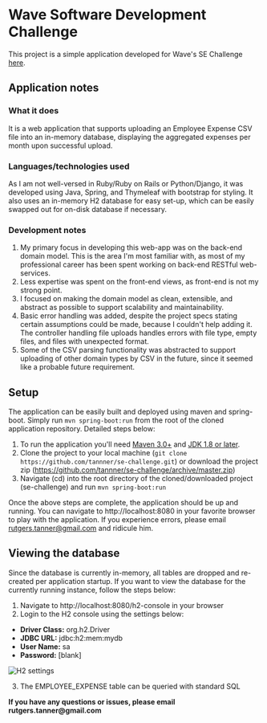 # Wave Software Development Challenge

This project is a simple application developed for Wave's SE Challenge [here](https://github.com/wvchallenges/se-challenge).

## Application notes
### What it does
It is a web application that supports uploading an Employee Expense CSV file into an in-memory database, displaying the aggregated expenses per month upon successful upload. 

### Languages/technologies used
As I am not well-versed in Ruby/Ruby on Rails or Python/Django, it was developed using Java, Spring, and Thymeleaf with bootstrap for styling. It also uses an in-memory H2 database for easy set-up, which can be easily swapped out for on-disk database if necessary.

### Development notes
1. My primary focus in developing this web-app was on the back-end domain model. This is the area I'm most familiar with, as most of my professional career has been spent working on back-end RESTful web-services.
2. Less expertise was spent on the front-end views, as front-end is not my strong point.
3. I focused on making the domain model as clean, extensible, and abstract as possible to support scalability and maintainability.
4. Basic error handling was added, despite the project specs stating certain assumptions could be made, because I couldn't help adding it. The controller handling file uploads handles errors with file type, empty files, and files with unexpected format.
5. Some of the CSV parsing functionality was abstracted to support uploading of other domain types by CSV in the future, since it seemed like a probable future requirement.

## Setup

The application can be easily built and deployed using maven and spring-boot. Simply run `mvn spring-boot:run` from the root of the cloned application repository. Detailed steps below:

1. To run the application you'll need [Maven 3.0+](http://maven.apache.org/download.cgi) and [JDK 1.8 or later](http://www.oracle.com/technetwork/java/javase/downloads/index.html).
2. Clone the project to your local machine (`git clone https://github.com/tannner/se-challenge.git`) or download the project zip (https://github.com/tannner/se-challenge/archive/master.zip)
3. Navigate (cd) into the root directory of the cloned/downloaded project (se-challenge) and run `mvn spring-boot:run`

Once the above steps are complete, the application should be up and running. You can navigate to http://localhost:8080 in your favorite browser to play with the application. If you experience errors, please email rutgers.tanner@gmail.com and ridicule him.

## Viewing the database

Since the database is currently in-memory, all tables are dropped and re-created per application startup. If you want to view the database for the currently running instance, follow the steps below:

1. Navigate to http://localhost:8080/h2-console in your browser
2. Login to the H2 console using the settings below:
  * __Driver Class:__ org.h2.Driver
  * __JDBC URL:__ jdbc:h2:mem:mydb
  * __User Name:__ sa
  * __Password:__ [blank]
  
  ![H2 settings](http://i.imgur.com/smT0nEa.png?1)

3. The EMPLOYEE_EXPENSE table can be queried with standard SQL



__If you have any questions or issues, please email rutgers.tanner@gmail.com__
